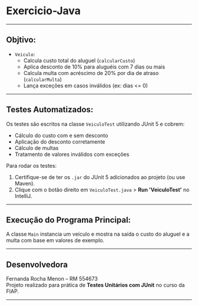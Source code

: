 # Exercicio-Java

---

## Objtivo:

- `Veiculo`:
  - Calcula custo total do aluguel (`calcularCusto`)
  - Aplica desconto de 10% para aluguéis com 7 dias ou mais
  - Calcula multa com acréscimo de 20% por dia de atraso (`calcularMulta`)
  - Lança exceções em casos inválidos (ex: dias <= 0)

---

## Testes Automatizados:

Os testes são escritos na classe `VeiculoTest` utilizando JUnit 5 e cobrem:

- Cálculo do custo com e sem desconto
- Aplicação do desconto corretamente
- Cálculo de multas
- Tratamento de valores inválidos com exceções

Para rodar os testes:
1. Certifique-se de ter os `.jar` do JUnit 5 adicionados ao projeto (ou use Maven).
2. Clique com o botão direito em `VeiculoTest.java` > **Run 'VeiculoTest'** no IntelliJ.

---

## Execução do Programa Principal:

A classe `Main` instancia um veículo e mostra na saída o custo do aluguel e a multa com base em valores de exemplo.

---

## Desenvolvedora

Fernanda Rocha Menon – RM 554673  
Projeto realizado para prática de **Testes Unitários com JUnit** no curso da FIAP.

---

